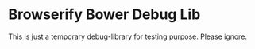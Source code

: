 Browserify Bower Debug Lib
==========================

This is just a temporary debug-library for
testing purpose. Please ignore.
